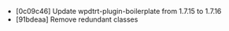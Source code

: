 * [0c09c46] Update wpdtrt-plugin-boilerplate from 1.7.15 to 1.7.16
* [91bdeaa] Remove redundant classes
